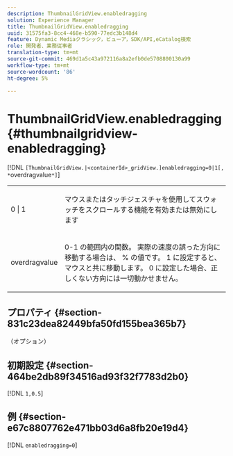 ```yaml
---
description: ThumbnailGridView.enabledragging
solution: Experience Manager
title: ThumbnailGridView.enabledragging
uuid: 31575fa3-8cc4-468e-b590-77edc3b148d4
feature: Dynamic Mediaクラシック，ビューア，SDK/API,eCatalog検索
role: 開発者、業務従事者
translation-type: tm+mt
source-git-commit: 469d1a5c43a972116a8a2efb0de5708800130a99
workflow-type: tm+mt
source-wordcount: '86'
ht-degree: 5%

---
```



# ThumbnailGridView.enabledragging{#thumbnailgridview-enabledragging}

[!DNL `[ThumbnailGridView.|<containerId>_gridView.]enabledragging=0|1[, *`overdragvalue`*]`]

<table id="table_B1363BFD20204093AAB326A1AB503B93"> 
 <tbody> 
  <tr> 
   <td> <p> <span class="codeph"> 0 | 1 </span> </p> </td> 
   <td> <p> マウスまたはタッチジェスチャを使用してスウォッチをスクロールする機能を有効または無効にします </p> </td> 
  </tr> 
  <tr> 
   <td> <p> <span class="codeph"> <span class="varname"> overdragvalue  </span> </span> </p> </td> 
   <td> <p> <span class="codeph"> 0-1 </span>の範囲内の関数。 実際の速度の誤った方向に移動する場合は、<span class="codeph"> % </span>の値です。 <span class="codeph"> 1 </span>に設定すると、マウスと共に移動します。 <span class="codeph"> 0 </span>に設定した場合、正しくない方向には一切動かせません。 </p> </td> 
  </tr> 
 </tbody> 
</table>

## プロパティ {#section-831c23dea82449bfa50fd155bea365b7}

（オプション）

## 初期設定 {#section-464be2db89f34516ad93f32f7783d2b0}

[!DNL `1,0.5`]

## 例 {#section-e67c8807762e471bb03d6a8fb20e19d4}

[!DNL `enabledragging=0`]
